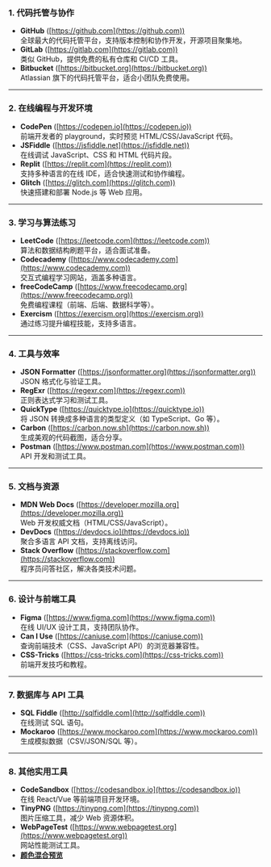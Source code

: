 

### **1. 代码托管与协作**
- **GitHub** ([https://github.com](https://github.com))  
  全球最大的代码托管平台，支持版本控制和协作开发，开源项目聚集地。
- **GitLab** ([https://gitlab.com](https://gitlab.com))  
  类似 GitHub，提供免费的私有仓库和 CI/CD 工具。
- **Bitbucket** ([https://bitbucket.org](https://bitbucket.org))  
  Atlassian 旗下的代码托管平台，适合小团队免费使用。

---

### **2. 在线编程与开发环境**
- **CodePen** ([https://codepen.io](https://codepen.io))  
  前端开发者的 playground，实时预览 HTML/CSS/JavaScript 代码。
- **JSFiddle** ([https://jsfiddle.net](https://jsfiddle.net))  
  在线调试 JavaScript、CSS 和 HTML 代码片段。
- **Replit** ([https://replit.com](https://replit.com))  
  支持多种语言的在线 IDE，适合快速测试和协作编程。
- **Glitch** ([https://glitch.com](https://glitch.com))  
  快速搭建和部署 Node.js 等 Web 应用。

---

### **3. 学习与算法练习**
- **LeetCode** ([https://leetcode.com](https://leetcode.com))  
  算法和数据结构刷题平台，适合面试准备。
- **Codecademy** ([https://www.codecademy.com](https://www.codecademy.com))  
  交互式编程学习网站，涵盖多种语言。
- **freeCodeCamp** ([https://www.freecodecamp.org](https://www.freecodecamp.org))  
  免费编程课程（前端、后端、数据科学等）。
- **Exercism** ([https://exercism.org](https://exercism.org))  
  通过练习提升编程技能，支持多语言。

---

### **4. 工具与效率**
- **JSON Formatter** ([https://jsonformatter.org](https://jsonformatter.org))  
  JSON 格式化与验证工具。
- **RegExr** ([https://regexr.com](https://regexr.com))  
  正则表达式学习和测试工具。
- **QuickType** ([https://quicktype.io](https://quicktype.io))  
  将 JSON 转换成多种语言的类型定义（如 TypeScript、Go 等）。
- **Carbon** ([https://carbon.now.sh](https://carbon.now.sh))  
  生成美观的代码截图，适合分享。
- **Postman** ([https://www.postman.com](https://www.postman.com))  
  API 开发和测试工具。

---

### **5. 文档与资源**
- **MDN Web Docs** ([https://developer.mozilla.org](https://developer.mozilla.org))  
  Web 开发权威文档（HTML/CSS/JavaScript）。
- **DevDocs** ([https://devdocs.io](https://devdocs.io))  
  聚合多语言 API 文档，支持离线访问。
- **Stack Overflow** ([https://stackoverflow.com](https://stackoverflow.com))  
  程序员问答社区，解决各类技术问题。

---

### **6. 设计与前端工具**
- **Figma** ([https://www.figma.com](https://www.figma.com))  
  在线 UI/UX 设计工具，支持团队协作。
- **Can I Use** ([https://caniuse.com](https://caniuse.com))  
  查询前端技术（CSS、JavaScript API）的浏览器兼容性。
- **CSS-Tricks** ([https://css-tricks.com](https://css-tricks.com))  
  前端开发技巧和教程。

---

### **7. 数据库与 API 工具**
- **SQL Fiddle** ([http://sqlfiddle.com](http://sqlfiddle.com))  
  在线测试 SQL 语句。
- **Mockaroo** ([https://www.mockaroo.com](https://www.mockaroo.com))  
  生成模拟数据（CSV/JSON/SQL 等）。

---

### **8. 其他实用工具**
- **CodeSandbox** ([https://codesandbox.io](https://codesandbox.io))  
  在线 React/Vue 等前端项目开发环境。
- **TinyPNG** ([https://tinypng.com](https://tinypng.com))  
  图片压缩工具，减少 Web 资源体积。
- **WebPageTest** ([https://www.webpagetest.org](https://www.webpagetest.org))  
  网站性能测试工具。
- [**颜色混合预览**](./colormixing.html)